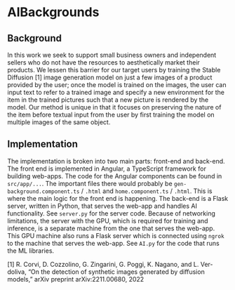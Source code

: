# AIBackgrounds


## Background
In this work we seek to support small business owners and independent sellers who do not have the resources to aesthetically market their products. We lessen this barrier for our target users by training the Stable Diffusion [1] image generation model on just a few images of a product provided by the user; once the model is trained on the images, the user can input text to refer to a trained image and specify a new environment for the item in the trained pictures such that a new picture is rendered by the model. Our method is unique in that it focuses on preserving the nature of the item before textual input from the user by first training the model on multiple images of the same object.	

## Implementation
The implementation is broken into two main parts: front-end and back-end. The front end is implemented
in Angular, a TypeScript framework for building web-apps. The code for the Angular components can be
found in `src/app/...`. The important files there would probably be `gen-background.component.ts` /
`.html` and `home.component.ts` / `.html`. This is where the main logic for the front end is happening.
The back-end is a Flask server, written in Python, that serves the web-app and
 handles AI functionality. See `server.py` for the server code. Because of networking limitations,
the server with the GPU, which is required for training and inference, is a separate machine from 
the one that serves the web-app. This GPU machine also runs a Flask server which is connected using 
`ngrok` to the machine that serves the web-app. See `AI.py` for the code that runs the ML libraries.


[1]  R. Corvi, D. Cozzolino, G. Zingarini, G. Poggi, K. Nagano, and L. Ver- doliva, “On the detection of synthetic images generated by diffusion models,” arXiv preprint arXiv:2211.00680, 2022


